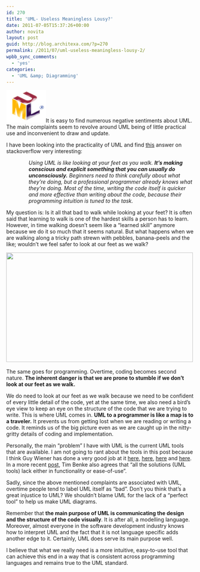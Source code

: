 ```yaml
---
id: 270
title: 'UML- Useless Meaningless Lousy?'
date: 2011-07-05T15:37:26+00:00
author: novita
layout: post
guid: http://blog.architexa.com/?p=270
permalink: /2011/07/uml-useless-meaningless-lousy-2/
wpbb_sync_comments:
  - 'yes'
categories:
  - 'UML &amp; Diagramming'
---
```

<!--S-ButtonZ 1.1.5 Start-->

<div style="float: left; width: 42px; padding-right: 10px; margin: 0 -52px 0 0; position: relative; left: -62px; top: 8px">
</div>

<!--S-ButtonZ 1.1.5 End-->

[<img class="alignright size-full wp-image-21" title="uml-top" src="/assets/uploads/2010/04/uml-top1.png" alt="UML LOGO" width="106" height="87" />](/assets/uploads/2010/04/uml-top1.png)It is easy to find numerous negative sentiments about UML. The main complaints seem to revolve around UML being of little practical use and inconvenient to draw and update.

I have been looking into the practicality of UML and find [this](http://stackoverflow.com/questions/18803/is-uml-practical/19110#19110) answer on stackoverflow very interesting:

<p style="padding-left: 60px;">
  <em>Using UML is like looking at your feet as you walk. <strong>It&#8217;s making conscious and explicit something that you can usually do unconsciously.</strong> Beginners need to think carefully about what they&#8217;re doing, but a professional programmer already knows what they&#8217;re doing. Most of the time, writing the code itself is quicker and more effective than writing about the code, because their programming intuition is tuned to the task. </em>
</p>

My question is: Is it all that bad to walk while looking at your feet? It is often said that learning to walk is one of the hardest skills a person has to learn. However, in time walking doesn’t seem like a “learned skill” anymore because we do it so much that it seems natural. But what happens when we are walking along a tricky path strewn with pebbles, banana-peels and the like; wouldn’t we feel safer to look at our feet as we walk?<!--more-->

[<img class="aligncenter size-full wp-image-272" title="cartoon walking" src="/assets/uploads/2011/06/cartoon-walking.jpg" alt="" width="500" height="293" srcset="/assets/uploads/2011/06/cartoon-walking.jpg 500w, /assets/uploads/2011/06/cartoon-walking-300x175.jpg 300w" sizes="(max-width: 500px) 100vw, 500px" />](/assets/uploads/2011/06/cartoon-walking.jpg)

The same goes for programming. Overtime, coding becomes second nature. **The inherent danger is that we are prone to stumble if we don’t look at our feet as we walk.**

We do need to look at our feet as we walk because we need to be confident of every little detail of the code, yet at the same time, we also need a bird’s eye view to keep an eye on the structure of the code that we are trying to write. This is where UML comes in. **UML to a programmer is like a map is to a traveler.** It prevents us from getting lost when we are reading or writing a code. It reminds us of the big picture even as we are caught up in the nitty-gritty details of coding and implementation.

Personally, the main “problem” I have with UML is the current UML tools that are available. I am not going to rant about the tools in this post because I think Guy Wiener has done a very good job at it [here](http://www.cs.bgu.ac.il/~gwiener/software-engineering/ranting-about-uml-tools-part-1/), [here](http://www.cs.bgu.ac.il/~gwiener/software-engineering/ranting-about-uml-tools-part-2/), [here](http://www.cs.bgu.ac.il/~gwiener/software-engineering/ranting-about-uml-tools-part-3/) and [here](http://www.cs.bgu.ac.il/~gwiener/software-engineering/ranting-about-uml-tools-part-4/). In a more recent [post](http://web529.xantronkunden5.de/blog/?p=134), Tim Benke also agrees that “all the solutions (UML tools) lack either in functionality or ease-of-use”.

Sadly, since the above mentioned complaints are associated with UML, overtime people tend to label UML itself as “bad”. Don’t you think that&#8217;s a great injustice to UML? We shouldn’t blame UML for the lack of a “perfect tool” to help us make UML diagrams.

Remember that **the main purpose of UML is communicating the design and the structure of the code visually**. It is after all, a modelling language. Moreover, almost everyone in the software development industry knows how to interpret UML and the fact that it is not language specific adds another edge to it. Certainly, UML does serve its main purpose well.

I believe that what we really need is a more intuitive, easy-to-use tool that can achieve this end in a way that is consistent across programming languages and remains true to the UML standard.

<div style="clear:both;">
  &nbsp;
</div>